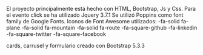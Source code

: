 El proyecto principalmente está hecho con HTML, Bootstrap, Js y Css.
Para el evento click se ha utilizado Jquery 3.7.1
Se utilizó Poppins como font family de Google Fonts.
Iconos de Font Awesome utilizados: 
-fa-solid fa-plane
-fa-solid fa-mountain
-fa-solid fa-route
-fa-square-github
-fa-linkedin
-fa-square-twitter
-fa-square-facebook

cards, carrusel y formulario creado con Bootstrap 5.3.3

